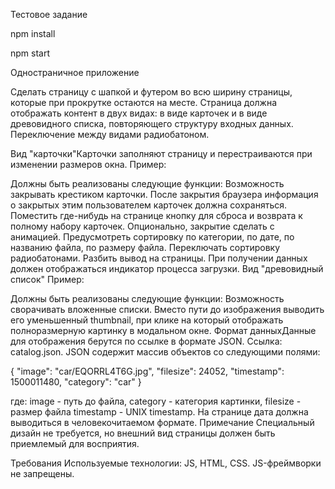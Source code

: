 Тестовое задание

npm install

npm start


Одностраничное приложение

Сделать страницу с шапкой и футером во всю ширину страницы, которые при прокрутке остаются на месте.
Страница должна отображать контент в двух видах: в виде карточек и в виде древовидного списка, повторяющего структуру входных данных. Переключение между видами радиобатоном.

Вид "карточки"Карточки заполняют страницу и перестраиваются при изменении размеров окна. Пример:

Должны быть реализованы следующие функции:
Возможность закрывать крестиком карточки. После закрытия браузера информация о закрытых этим пользователем карточек должна сохраняться. Поместить где-нибудь на странице кнопку для сброса и возврата к полному набору карточек. Опционально, закрытие сделать с анимацией.
Предусмотреть сортировку по категории, по дате, по названию файла, по размеру файла.
Переключать сортировку радиобатонами.
Разбить вывод на страницы.
При получении данных должен отображаться индикатор процесса загрузки.
Вид "древовидный список"
Пример:


Должны быть реализованы следующие функции:
Возможность сворачивать вложенные списки.
Вместо пути до изображения выводить его уменьшенный thumbnail, при клике на который отображать полноразмерную картинку в модальном окне.
Формат данныхДанные для отображения берутся по ссылке в формате JSON. Ссылка: catalog.json.
JSON содержит массив объектов со следующими полями:

{
    "image": "car/EQORRL4T6G.jpg",
    "filesize": 24052,
    "timestamp": 1500011480,
    "category": "car" 
}

где:
image - путь до файла,
category - категория картинки,
filesize - размер файла
timestamp - UNIX timestamp. На странице дата должна выводиться в человекочитаемом формате.
Примечание
Специальный дизайн не требуется, но внешний вид страницы должен быть приемлемый для восприятия.

Требования
Используемые технологии: JS, HTML, CSS. JS-фреймворки не запрещены.

